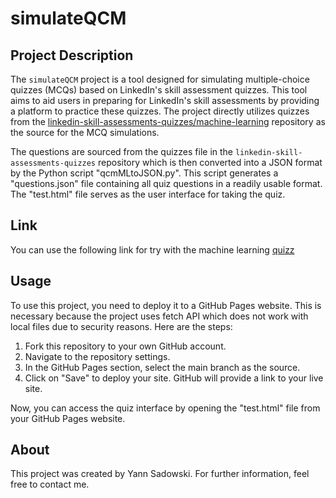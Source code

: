 # simulateQCM

## Project Description

The `simulateQCM` project is a tool designed for simulating multiple-choice quizzes (MCQs) based on LinkedIn's skill assessment quizzes. This tool aims to aid users in preparing for LinkedIn's skill assessments by providing a platform to practice these quizzes. The project directly utilizes quizzes from the [linkedin-skill-assessments-quizzes/machine-learning](https://github.com/Ebazhanov/linkedin-skill-assessments-quizzes/tree/main/machine-learning) repository as the source for the MCQ simulations.

The questions are sourced from the quizzes file in the `linkedin-skill-assessments-quizzes` repository which is then converted into a JSON format by the Python script "qcmMLtoJSON.py". This script generates a "questions.json" file containing all quiz questions in a readily usable format. The "test.html" file serves as the user interface for taking the quiz.

## Link
You can use the following link for try with the machine learning [quizz](https://yannsadowski.github.io/simulateQCM/index.html)

## Usage 

To use this project, you need to deploy it to a GitHub Pages website. This is necessary because the project uses fetch API which does not work with local files due to security reasons. Here are the steps:

1. Fork this repository to your own GitHub account.
2. Navigate to the repository settings.
3. In the GitHub Pages section, select the main branch as the source.
4. Click on "Save" to deploy your site. GitHub will provide a link to your live site.

Now, you can access the quiz interface by opening the "test.html" file from your GitHub Pages website.

## About

This project was created by Yann Sadowski. For further information, feel free to contact me.

